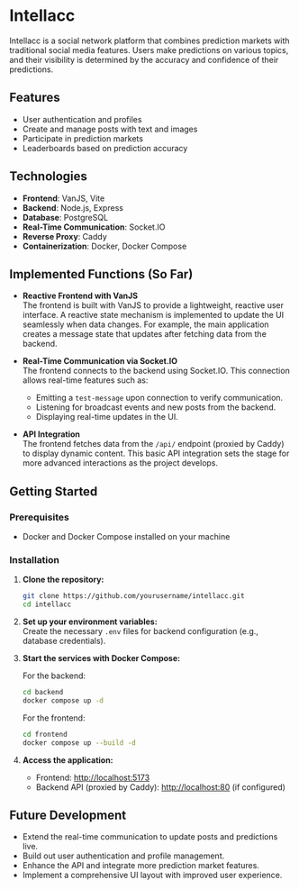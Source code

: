 # Intellacc

Intellacc is a social network platform that combines prediction markets with traditional social media features. Users make predictions on various topics, and their visibility is determined by the accuracy and confidence of their predictions.

## Features

- User authentication and profiles
- Create and manage posts with text and images
- Participate in prediction markets
- Leaderboards based on prediction accuracy

## Technologies

- **Frontend**: VanJS, Vite
- **Backend**: Node.js, Express
- **Database**: PostgreSQL
- **Real-Time Communication**: Socket.IO
- **Reverse Proxy**: Caddy
- **Containerization**: Docker, Docker Compose

## Implemented Functions (So Far)

- **Reactive Frontend with VanJS**  
  The frontend is built with VanJS to provide a lightweight, reactive user interface. A reactive state mechanism is implemented to update the UI seamlessly when data changes. For example, the main application creates a message state that updates after fetching data from the backend.

- **Real-Time Communication via Socket.IO**  
  The frontend connects to the backend using Socket.IO. This connection allows real-time features such as:
  - Emitting a `test-message` upon connection to verify communication.
  - Listening for broadcast events and new posts from the backend.
  - Displaying real-time updates in the UI.
  
- **API Integration**  
  The frontend fetches data from the `/api/` endpoint (proxied by Caddy) to display dynamic content. This basic API integration sets the stage for more advanced interactions as the project develops.

## Getting Started

### Prerequisites

- Docker and Docker Compose installed on your machine

### Installation

1. **Clone the repository:**

   ```sh
   git clone https://github.com/yourusername/intellacc.git
   cd intellacc
   ```

2. **Set up your environment variables:**  
   Create the necessary `.env` files for backend configuration (e.g., database credentials).

3. **Start the services with Docker Compose:**

   For the backend:

   ```sh
   cd backend
   docker compose up -d
   ```

   For the frontend:

   ```sh
   cd frontend
   docker compose up --build -d
   ```

4. **Access the application:**  
   - Frontend: [http://localhost:5173](http://localhost:5173)
   - Backend API (proxied by Caddy): [http://localhost:80](http://localhost:80) (if configured)

## Future Development

- Extend the real-time communication to update posts and predictions live.
- Build out user authentication and profile management.
- Enhance the API and integrate more prediction market features.
- Implement a comprehensive UI layout with improved user experience.
